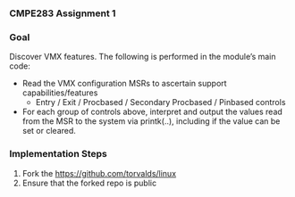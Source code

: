 ### **CMPE283 Assignment 1**

### **Goal**

Discover VMX features. The following is performed in the module’s main code:
- Read the VMX configuration MSRs to ascertain support capabilities/features
    - Entry / Exit / Procbased / Secondary Procbased / Pinbased controls
- For each group of controls above, interpret and output the values read from the MSR to the system
via printk(..), including if the value can be set or cleared.

### **Implementation Steps**

1. Fork the https://github.com/torvalds/linux
2. Ensure that the forked repo is public
